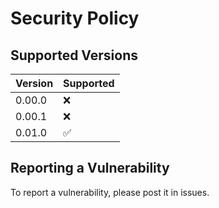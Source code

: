 # Security Policy

## Supported Versions

| Version | Supported          |
| ------- | ------------------ |
| 0.00.0  | ❌                 |
| 0.00.1  | ❌                 |
| 0.01.0  | ✅                 |


## Reporting a Vulnerability

To report a vulnerability, please post it in issues.
